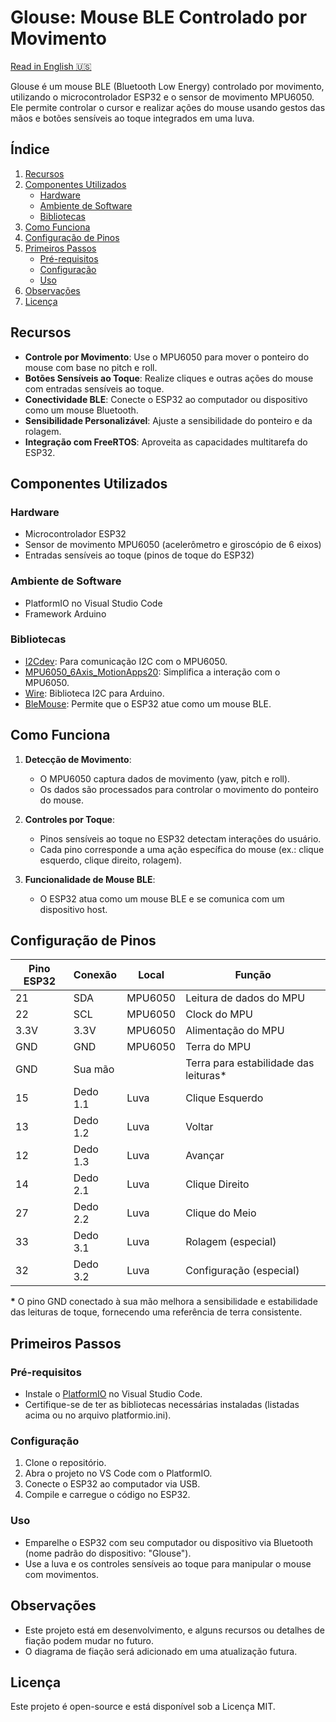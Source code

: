 # Glouse: Mouse BLE Controlado por Movimento

[Read in English 🇺🇸](./README.en.md)

Glouse é um mouse BLE (Bluetooth Low Energy) controlado por movimento, utilizando o microcontrolador ESP32 e o sensor de movimento MPU6050. Ele permite controlar o cursor e realizar ações do mouse usando gestos das mãos e botões sensíveis ao toque integrados em uma luva.

## Índice

1. [Recursos](#recursos)
2. [Componentes Utilizados](#componentes-utilizados)
   - [Hardware](#hardware)
   - [Ambiente de Software](#ambiente-de-software)
   - [Bibliotecas](#bibliotecas)
3. [Como Funciona](#como-funciona)
4. [Configuração de Pinos](#configuração-de-pinos)
5. [Primeiros Passos](#primeiros-passos)
   - [Pré-requisitos](#pré-requisitos)
   - [Configuração](#configuração)
   - [Uso](#uso)
6. [Observações](#observações)
7. [Licença](#licença)

## Recursos

- **Controle por Movimento**: Use o MPU6050 para mover o ponteiro do mouse com base no pitch e roll.
- **Botões Sensíveis ao Toque**: Realize cliques e outras ações do mouse com entradas sensíveis ao toque.
- **Conectividade BLE**: Conecte o ESP32 ao computador ou dispositivo como um mouse Bluetooth.
- **Sensibilidade Personalizável**: Ajuste a sensibilidade do ponteiro e da rolagem.
- **Integração com FreeRTOS**: Aproveita as capacidades multitarefa do ESP32.

## Componentes Utilizados

### Hardware

- Microcontrolador ESP32
- Sensor de movimento MPU6050 (acelerômetro e giroscópio de 6 eixos)
- Entradas sensíveis ao toque (pinos de toque do ESP32)

### Ambiente de Software

- PlatformIO no Visual Studio Code
- Framework Arduino

### Bibliotecas

- [I2Cdev](https://github.com/jrowberg/i2cdevlib): Para comunicação I2C com o MPU6050.
- [MPU6050\_6Axis\_MotionApps20](https://github.com/jrowberg/i2cdevlib/tree/master/Arduino/MPU6050): Simplifica a interação com o MPU6050.
- [Wire](https://www.arduino.cc/en/Reference/Wire): Biblioteca I2C para Arduino.
- [BleMouse](https://github.com/T-vK/ESP32-BLE-Mouse): Permite que o ESP32 atue como um mouse BLE.

## Como Funciona

1. **Detecção de Movimento**:

   - O MPU6050 captura dados de movimento (yaw, pitch e roll).
   - Os dados são processados para controlar o movimento do ponteiro do mouse.

2. **Controles por Toque**:

   - Pinos sensíveis ao toque no ESP32 detectam interações do usuário.
   - Cada pino corresponde a uma ação específica do mouse (ex.: clique esquerdo, clique direito, rolagem).

3. **Funcionalidade de Mouse BLE**:

   - O ESP32 atua como um mouse BLE e se comunica com um dispositivo host.

## Configuração de Pinos

| Pino ESP32 | Conexão    | Local   | Função                                   |
| ---------- | ---------- | ------- | ---------------------------------------- |
| 21         | SDA        | MPU6050 | Leitura de dados do MPU                  |
| 22         | SCL        | MPU6050 | Clock do MPU                             |
| 3.3V       | 3.3V       | MPU6050 | Alimentação do MPU                       |
| GND        | GND        | MPU6050 | Terra do MPU                             |
| GND        | Sua mão    |         | Terra para estabilidade das leituras*    |
| 15         | Dedo 1.1   | Luva    | Clique Esquerdo                          |
| 13         | Dedo 1.2   | Luva    | Voltar                                   |
| 12         | Dedo 1.3   | Luva    | Avançar                                  |
| 14         | Dedo 2.1   | Luva    | Clique Direito                           |
| 27         | Dedo 2.2   | Luva    | Clique do Meio                           |
| 33         | Dedo 3.1   | Luva    | Rolagem (especial)                       |
| 32         | Dedo 3.2   | Luva    | Configuração (especial)                  |

**\*** O pino GND conectado à sua mão melhora a sensibilidade e estabilidade das leituras de toque, fornecendo uma referência de terra consistente.

## Primeiros Passos

### Pré-requisitos

- Instale o [PlatformIO](https://platformio.org/) no Visual Studio Code.
- Certifique-se de ter as bibliotecas necessárias instaladas (listadas acima ou no arquivo platformio.ini).

### Configuração

1. Clone o repositório.
2. Abra o projeto no VS Code com o PlatformIO.
3. Conecte o ESP32 ao computador via USB.
4. Compile e carregue o código no ESP32.

### Uso

- Emparelhe o ESP32 com seu computador ou dispositivo via Bluetooth (nome padrão do dispositivo: "Glouse").
- Use a luva e os controles sensíveis ao toque para manipular o mouse com movimentos.

## Observações

- Este projeto está em desenvolvimento, e alguns recursos ou detalhes de fiação podem mudar no futuro.
- O diagrama de fiação será adicionado em uma atualização futura.

## Licença

Este projeto é open-source e está disponível sob a Licença MIT.
